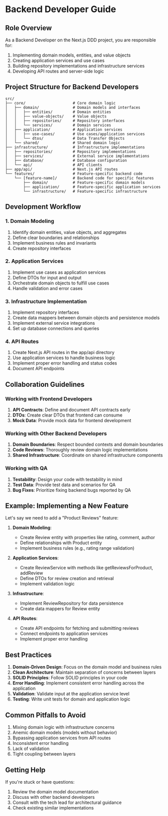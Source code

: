 # Backend Developer Guide

## Role Overview

As a Backend Developer on the Next.js DDD project, you are responsible for:

1. Implementing domain models, entities, and value objects
2. Creating application services and use cases
3. Building repository implementations and infrastructure services
4. Developing API routes and server-side logic

## Project Structure for Backend Developers

```
src/
├── core/                     # Core domain logic
│   ├── domain/               # Domain models and interfaces
│   │   ├── entities/         # Domain entities
│   │   ├── value-objects/    # Value objects
│   │   ├── repositories/     # Repository interfaces
│   │   └── services/         # Domain services
│   ├── application/          # Application services
│   │   ├── use-cases/        # Use cases/application services
│   │   └── dtos/             # Data Transfer Objects
│   └── shared/               # Shared domain logic
├── infrastructure/           # Infrastructure implementations
│   ├── repositories/         # Repository implementations
│   ├── services/             # External service implementations
│   ├── database/             # Database configuration
│   └── api/                  # API clients
├── app/api/                  # Next.js API routes
└── features/                 # Feature-specific backend code
    └── [feature-name]/       # Backend code for specific features
        ├── domain/           # Feature-specific domain models
        ├── application/      # Feature-specific application services
        └── infrastructure/   # Feature-specific infrastructure
```

## Development Workflow

### 1. Domain Modeling

1. Identify domain entities, value objects, and aggregates
2. Define clear boundaries and relationships
3. Implement business rules and invariants
4. Create repository interfaces

### 2. Application Services

1. Implement use cases as application services
2. Define DTOs for input and output
3. Orchestrate domain objects to fulfill use cases
4. Handle validation and error cases

### 3. Infrastructure Implementation

1. Implement repository interfaces
2. Create data mappers between domain objects and persistence models
3. Implement external service integrations
4. Set up database connections and queries

### 4. API Routes

1. Create Next.js API routes in the app/api directory
2. Use application services to handle business logic
3. Implement proper error handling and status codes
4. Document API endpoints

## Collaboration Guidelines

### Working with Frontend Developers

1. **API Contracts**: Define and document API contracts early
2. **DTOs**: Create clear DTOs that frontend can consume
3. **Mock Data**: Provide mock data for frontend development

### Working with Other Backend Developers

1. **Domain Boundaries**: Respect bounded contexts and domain boundaries
2. **Code Reviews**: Thoroughly review domain logic implementations
3. **Shared Infrastructure**: Coordinate on shared infrastructure components

### Working with QA

1. **Testability**: Design your code with testability in mind
2. **Test Data**: Provide test data and scenarios for QA
3. **Bug Fixes**: Prioritize fixing backend bugs reported by QA

## Example: Implementing a New Feature

Let's say we need to add a "Product Reviews" feature:

1. **Domain Modeling**:
   - Create Review entity with properties like rating, comment, author
   - Define relationships with Product entity
   - Implement business rules (e.g., rating range validation)

2. **Application Services**:
   - Create ReviewService with methods like getReviewsForProduct, addReview
   - Define DTOs for review creation and retrieval
   - Implement validation logic

3. **Infrastructure**:
   - Implement ReviewRepository for data persistence
   - Create data mappers for Review entity

4. **API Routes**:
   - Create API endpoints for fetching and submitting reviews
   - Connect endpoints to application services
   - Implement proper error handling

## Best Practices

1. **Domain-Driven Design**: Focus on the domain model and business rules
2. **Clean Architecture**: Maintain separation of concerns between layers
3. **SOLID Principles**: Follow SOLID principles in your code
4. **Error Handling**: Implement consistent error handling across the application
5. **Validation**: Validate input at the application service level
6. **Testing**: Write unit tests for domain and application logic

## Common Pitfalls to Avoid

1. Mixing domain logic with infrastructure concerns
2. Anemic domain models (models without behavior)
3. Bypassing application services from API routes
4. Inconsistent error handling
5. Lack of validation
6. Tight coupling between layers

## Getting Help

If you're stuck or have questions:
1. Review the domain model documentation
2. Discuss with other backend developers
3. Consult with the tech lead for architectural guidance
4. Check existing similar implementations

